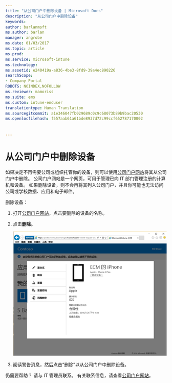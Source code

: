 ```yaml
---
title: "从公司门户中删除设备 | Microsoft Docs"
description: "从公司门户中删除设备"
keywords: 
author: barlanmsft
ms.author: barlan
manager: angrobe
ms.date: 01/03/2017
ms.topic: article
ms.prod: 
ms.service: microsoft-intune
ms.technology: 
ms.assetid: e240419a-a836-4be3-8fd9-39a4ec890226
searchScope:
- Company Portal
ROBOTS: NOINDEX,NOFOLLOW
ms.reviewer: mamoriss
ms.suite: ems
ms.custom: intune-enduser
translationtype: Human Translation
ms.sourcegitcommit: a1e346047fb029689c0c9c68073b89b9bac20530
ms.openlocfilehash: f557aab61a61bde8937d72c99ccf652787170002


---
```


# <a name="remove-your-device-from-the-company-portal"></a>从公司门户中删除设备

如果决定不再需要公司或组织托管你的设备，则可以使用[公司门户网站](http://portal.manage.microsoft.com)将其从公司门户中删除。 公司门户网站是一个网页，可用于管理已向 IT 部门管理注册的计算机和设备。 如果删除设备，则不会再将其列入公司门户，并且你可能也无法访问公司或学校数据、应用和电子邮件。

删除设备：

1.  打开[公司门户网站](http://portal.manage.microsoft.com)，点击要删除的设备的名称。

2.  点击**删除**。

    ![公司门户网站上的删除设备选项](./media/iwp-screen-with-all-options.png)

3. 阅读警告消息，然后点击“删除”以从公司门户中删除设备。

仍需要帮助？ 请与 IT 管理员联系。 有关联系信息，请查看[公司门户网站](http://portal.manage.microsoft.com)。



<!--HONumber=Jan17_HO1-->


